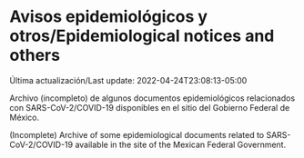 # Avisos epidemiológicos y otros/Epidemiological notices and others

Última actualización/Last update: 2022-04-24T23:08:13-05:00

Archivo (incompleto) de algunos documentos epidemiológicos relacionados con SARS-CoV-2/COVID-19 disponibles en el sitio del Gobierno Federal de México.

(Incomplete) Archive of some epidemiological documents related to SARS-CoV-2/COVID-19 available in the site of the Mexican Federal Government.
